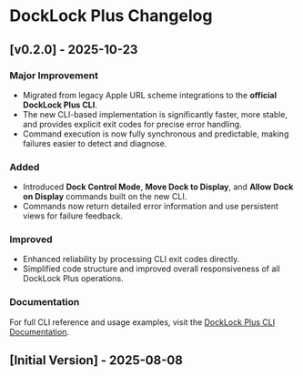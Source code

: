# DockLock Plus Changelog

## [v0.2.0] - 2025-10-23

### Major Improvement
- Migrated from legacy Apple URL scheme integrations to the **official DockLock Plus CLI**.
- The new CLI-based implementation is significantly faster, more stable, and provides explicit exit codes for precise error handling.
- Command execution is now fully synchronous and predictable, making failures easier to detect and diagnose.

### Added
- Introduced **Dock Control Mode**, **Move Dock to Display**, and **Allow Dock on Display** commands built on the new CLI.
- Commands now return detailed error information and use persistent views for failure feedback.

### Improved
- Enhanced reliability by processing CLI exit codes directly.
- Simplified code structure and improved overall responsiveness of all DockLock Plus operations.

### Documentation
For full CLI reference and usage examples, visit the [DockLock Plus CLI Documentation](http://docklockpro.com/docks/cli-plus/).

## [Initial Version] - 2025-08-08
